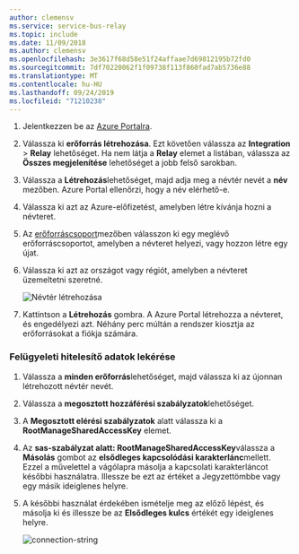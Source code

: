 ```yaml
---
author: clemensv
ms.service: service-bus-relay
ms.topic: include
ms.date: 11/09/2018
ms.author: clemensv
ms.openlocfilehash: 3e3617f68d58e51f24affaae7d69812195b72fd0
ms.sourcegitcommit: 7df70220062f1f09738f113f860fad7ab5736e88
ms.translationtype: MT
ms.contentlocale: hu-HU
ms.lasthandoff: 09/24/2019
ms.locfileid: "71210238"
---
```

1. Jelentkezzen be az [Azure Portalra][Azure portal].
1. Válassza ki **erőforrás létrehozása**. Ezt követően válassza az **Integration** > **Relay** lehetőséget. Ha nem látja a **Relay** elemet a listában, válassza az **Összes megjelenítése** lehetőséget a jobb felső sarokban.
1. Válassza a **Létrehozás**lehetőséget, majd adja meg a névtér nevét a **név** mezőben. Azure Portal ellenőrzi, hogy a név elérhető-e.
1. Válassza ki azt az Azure-előfizetést, amelyben létre kívánja hozni a névteret.
1. Az [erőforráscsoport](../articles/azure-resource-manager/manage-resource-groups-portal.md)mezőben válasszon ki egy meglévő erőforráscsoportot, amelyben a névteret helyezi, vagy hozzon létre egy újat.  
1. Válassza ki azt az országot vagy régiót, amelyben a névteret üzemeltetni szeretné.

    ![Névtér létrehozása][create-namespace]

1. Kattintson a **Létrehozás** gombra. A Azure Portal létrehozza a névteret, és engedélyezi azt. Néhány perc múltán a rendszer kiosztja az erőforrásokat a fiókja számára.

### <a name="get-management-credentials"></a>Felügyeleti hitelesítő adatok lekérése

1. Válassza a **minden erőforrás**lehetőséget, majd válassza ki az újonnan létrehozott névtér nevét.
1. Válassza a **megosztott hozzáférési szabályzatok**lehetőséget.  
1. A **Megosztott elérési szabályzatok** alatt válassza ki a **RootManageSharedAccessKey** elemet.
1. Az **sas-szabályzat alatt: RootManageSharedAccessKey**válassza a **Másolás** gombot az **elsődleges kapcsolódási karakterlánc**mellett. Ezzel a művelettel a vágólapra másolja a kapcsolati karakterláncot későbbi használatra. Illessze be ezt az értéket a Jegyzettömbbe vagy egy másik ideiglenes helyre.
1. A későbbi használat érdekében ismételje meg az előző lépést, és másolja ki és illessze be az **Elsődleges kulcs** értékét egy ideiglenes helyre.  

    ![connection-string][connection-string]

<!--Image references-->

[create-namespace]: ./media/relay-create-namespace-portal/create-namespace-vs2019.png
[connection-info]: ./media/relay-create-namespace-portal/connection-info.png
[connection-string]: ./media/relay-create-namespace-portal/connection-string-vs2019.png
[Azure portal]: https://portal.azure.com
